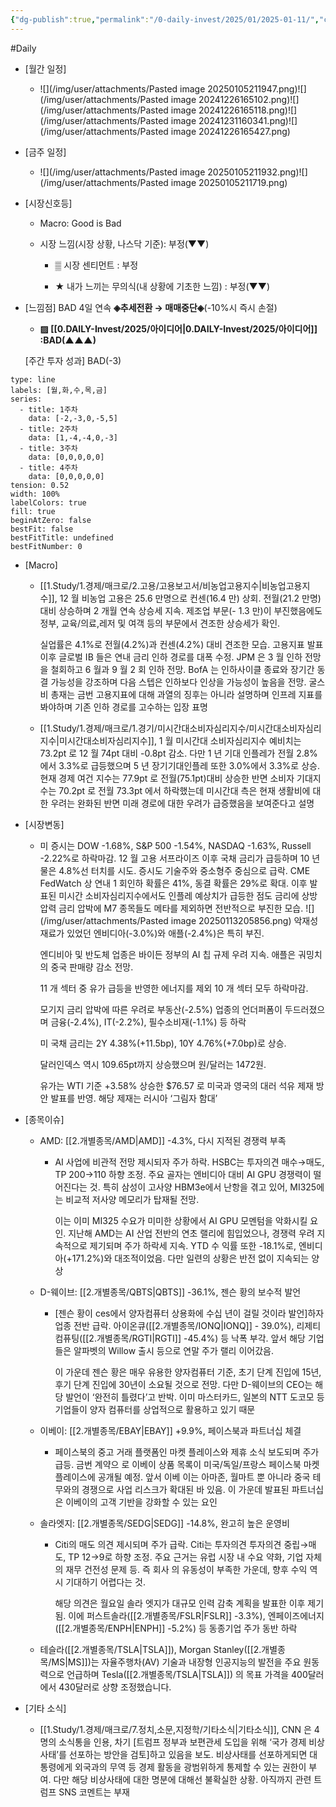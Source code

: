```yaml
---
{"dg-publish":true,"permalink":"/0-daily-invest/2025/01/2025-01-11/","created":"2025-01-06T21:33:57.522+09:00","updated":"2025-08-06T13:54:46.889+09:00"}
---
```


#Daily 


- [월간 일정]
	- ![](/img/user/attachments/Pasted image 20250105211947.png)![](/img/user/attachments/Pasted image 20241226165102.png)![](/img/user/attachments/Pasted image 20241226165118.png)![](/img/user/attachments/Pasted image 20241231160341.png)![](/img/user/attachments/Pasted image 20241226165427.png)

- [금주 일정]
	- ![](/img/user/attachments/Pasted image 20250105211932.png)![](/img/user/attachments/Pasted image 20250105211719.png)



- [시장신호등]
	- Macro: Good is Bad
	  
	- 시장 느낌(시장 상황, 나스닥 기준):  부정(▼▼)
	  
		- ▒ 시장 센티먼트 : 부정
		  
		- ★ 내가 느끼는 무의식(내 상황에 기초한 느낌) : 부정(▼▼)





- [느낌점] BAD 4일 연속 **◈추세전환 → 매매중단◈**(-10%시 즉시 손절) 

	- **▨ [[0.DAILY-Invest/2025/아이디어\|0.DAILY-Invest/2025/아이디어]] :BAD(▲▲▲)**
	  
	[주간 투자 성과] BAD(-3)

```chart
type: line
labels: [월,화,수,목,금]
series:
  - title: 1주차
    data: [-2,-3,0,-5,5]
  - title: 2주차
    data: [1,-4,-4,0,-3]
  - title: 3주차
    data: [0,0,0,0,0]
  - title: 4주차
    data: [0,0,0,0,0]
tension: 0.52
width: 100%
labelColors: true
fill: true
beginAtZero: false
bestFit: false
bestFitTitle: undefined
bestFitNumber: 0
```





- [Macro]
	- [[1.Study/1.경제/매크로/2.고용/고용보고서/비농업고용지수\|비농업고용지수]], 12 월 비농업 고용은 25.6 만명으로 컨센(16.4 만) 상회. 전월(21.2 만명)대비 상승하며 2 개월 연속 상승세 지속. 제조업 부문(- 1.3 만)이 부진했음에도 정부, 교육/의료,레저 및 여객 등의 부문에서 견조한 상승세가 확인. 
	  
	  실업률은 4.1%로 전월(4.2%)과 컨센(4.2%) 대비 견조한 모습. 고용지표 발표 이후 글로벌 IB 들은 연내 금리 인하 경로를 대폭 수정. JPM 은 3 월 인하 전망을 철회하고 6 월과 9 월 2 회 인하 전망. BofA 는 인하사이클 종료와 장기간 동결 가능성을 강조하며 다음 스텝은 인하보다 인상을 가능성이 높음을 전망. 굴스비 총재는 금번 고용지표에 대해 과열의 징후는 아니라 설명하며 인프레 지표를 봐야하며 기존 인하 경로를 고수하는 입장 표명 
	  
	- [[1.Study/1.경제/매크로/1.경기/미시간대소비자심리지수/미시간대소비자심리지수\|미시간대소비자심리지수]], 1 월 미시간대 소비자심리지수 예비치는 73.2pt 로 12 월 74pt 대비 -0.8pt 감소. 다만 1 년 기대 인플레가 전월 2.8%에서 3.3%로 급등했으며 5 년 장기기대인플레 또한 3.0%에서 3.3%로 상승. 현재 경제 여건 지수는 77.9pt 로 전월(75.1pt)대비 상승한 반면 소비자 기대지수는 70.2pt 로 전월 73.3pt 에서 하락했는데 미시간대 측은 현재 생활비에 대한 우려는 완화된 반면 미래 경로에 대한 우려가 급증했음을 보여준다고 설명






- [시장변동]
	- 미 증시는 DOW -1.68%, S&P 500 -1.54%, NASDAQ -1.63%, Russell -2.22%로 하락마감. 12 월 고용 서프라이즈 이후 국채 금리가 급등하며 10 년물은 4.8%선 터치를 시도. 증시도 기술주와 중소형주 중심으로 급락. CME FedWatch 상 연내 1 회인하 확률은 41%, 동결 확률은 29%로 확대. 이후 발표된 미시간 소비자심리지수에서도 인플레 예상치가 급등한 점도 금리에 상방 압력 금리 압박에 M7 종목들도 메타를 제외하면 전반적으로 부진한 모습. 
	  ![](/img/user/attachments/Pasted image 20250113205856.png)
	  악재성 재료가 있었던 엔비디아(-3.0%)와 애플(-2.4%)은 특히 부진. 
	  
	  엔디비아 및 반도체 업종은 바이든 정부의 AI 칩 규제 우려 지속. 애플은 궈밍치의 중국 판매량 감소 전망. 
	  
	  11 개 섹터 중 유가 급등을 반영한 에너지를 제외 10 개 섹터 모두 하락마감. 
	  
	  모기지 금리 압박에 따른 우려로 부동산(-2.5%) 업종의 언더퍼폼이 두드러졌으며 금융(-2.4%), IT(-2.2%), 필수소비재(-1.1%) 등 하락 
	  
	  미 국채 금리는 2Y 4.38%(+11.5bp), 10Y 4.76%(+7.0bp)로 상승. 
	  
	  달러인덱스 역시 109.65pt까지 상승했으며 원/달러는 1472원. 
	  
	  유가는 WTI 기준 +3.58% 상승한 $76.57 로 미국과 영국의 대러 석유 제재 방안 발표를 반영. 해당 제재는 러시아 ‘그림자 함대’






- [종목이슈]
	- AMD: [[2.개별종목/AMD\|AMD]] -4.3%, 다시 지적된 경쟁력 부족
		- AI 사업에 비관적 전망 제시되자 주가 하락. HSBC는 투자의견 매수→매도, TP $200→$110 하향 조정. 주요 골자는 엔비디아 대비 AI GPU 경쟁력이 떨어진다는 것. 특히 삼성이 고사양 HBM3e에서 난항을 겪고 있어, MI325에는 비교적 저사양 메모리가 탑재될 전망. 
		  
		  이는 이미 MI325 수요가 미미한 상황에서 AI GPU 모멘텀을 악화시킬 요인. 지난해 AMD는 AI 산업 전반의 연초 랠리에 힘입었으나, 경쟁력 우려 지속적으로 제기되며 주가 하락세 지속. YTD 수 익률 또한 -18.1%로, 엔비디아(+171.2%)와 대조적이었음. 다만 일련의 상황은 반전 없이 지속되는 양상
		  
	- D-웨이브: [[2.개별종목/QBTS\|QBTS]] -36.1%, 젠슨 황의 보수적 발언
		- [젠슨 황이 ces에서 양자컴퓨터 상용화에 수십 년이 걸릴 것이라 발언]하자 업종 전반 급락. 아이온큐([[2.개별종목/IONQ\|IONQ]] - 39.0%), 리제티컴퓨팅([[2.개별종목/RGTI\|RGTI]] -45.4%) 등 낙폭 부각. 앞서 해당 기업들은 알파벳의 Willow 출시 등으로 연말 주가 랠리 이어갔음. 
		  
		  이 가운데 젠슨 황은 매우 유용한 양자컴퓨터 기준, 초기 단계 진입에 15년, 후기 단계 진입에 30년이 소요될 것으로 전망. 다만 D-웨이브의 CEO는 해당 발언이 ‘완전히 틀렸다’고 반박. 이미 마스터카드, 일본의 NTT 도코모 등 기업들이 양자 컴퓨터를 상업적으로 활용하고 있기 때문
		  
	- 이베이: [[2.개별종목/EBAY\|EBAY]] +9.9%, 페이스북과 파트너십 체결
		- 페이스북의 중고 거래 플랫폼인 마켓 플레이스와 제휴 소식 보도되며 주가 급등. 금번 계약으 로 이베이 상품 목록이 미국/독일/프랑스 페이스북 마켓 플레이스에 공개될 예정. 앞서 이베 이는 아마존, 월마트 뿐 아니라 중국 테무와의 경쟁으로 사업 리스크가 확대된 바 있음. 이 가운데 발표된 파트너십은 이베이의 고객 기반을 강화할 수 있는 요인
		  
	- 솔라엣지: [[2.개별종목/SEDG\|SEDG]] -14.8%, 완고히 높은 운영비
		- Citi의 매도 의견 제시되며 주가 급락. Citi는 투자의견 투자의견 중립→매도, TP $12→$9로 하향 조정. 주요 근거는 유럽 시장 내 수요 약화, 기업 자체의 재무 건전성 문제 등. 즉 회사 의 유동성이 부족한 가운데, 향후 수익 역시 기대하기 어렵다는 것. 
		  
		  해당 의견은 월요일 솔라 엣지가 대규모 인력 감축 계획을 발표한 이후 제기됨. 이에 퍼스트솔라([[2.개별종목/FSLR\|FSLR]] -3.3%), 엔페이즈에너지([[2.개별종목/ENPH\|ENPH]] -5.2%) 등 동종기업 주가 동반 하락
		  
	- 테슬라([[2.개별종목/TSLA\|TSLA]]), Morgan Stanley([[2.개별종목/MS\|MS]])는 자율주행차(AV) 기술과 내장형 인공지능의 발전을 주요 원동력으로 언급하며 Tesla([[2.개별종목/TSLA\|TSLA]]) 의 목표 가격을 400달러에서 430달러로 상향 조정했습니다.





- [기타 소식]
	- [[1.Study/1.경제/매크로/7.정치,소문,지정학/기타소식\|기타소식]], CNN 은 4 명의 소식통을 인용, 차기 [트럼프 정부과 보편관세 도입을 위해 ‘국가 경제 비상사태’를 선포하는 방안을 검토]하고 있음을 보도. 비상사태를 선포하게되면 대통령에게 외국과의 무역 등 경제 활동을 광범위하게 통제할 수 있는 권한이 부여. 다만 해당 비상사태에 대한 명분에 대해선 불확실한 상황. 아직까지 관련 트럼프 SNS 코멘트는 부재


